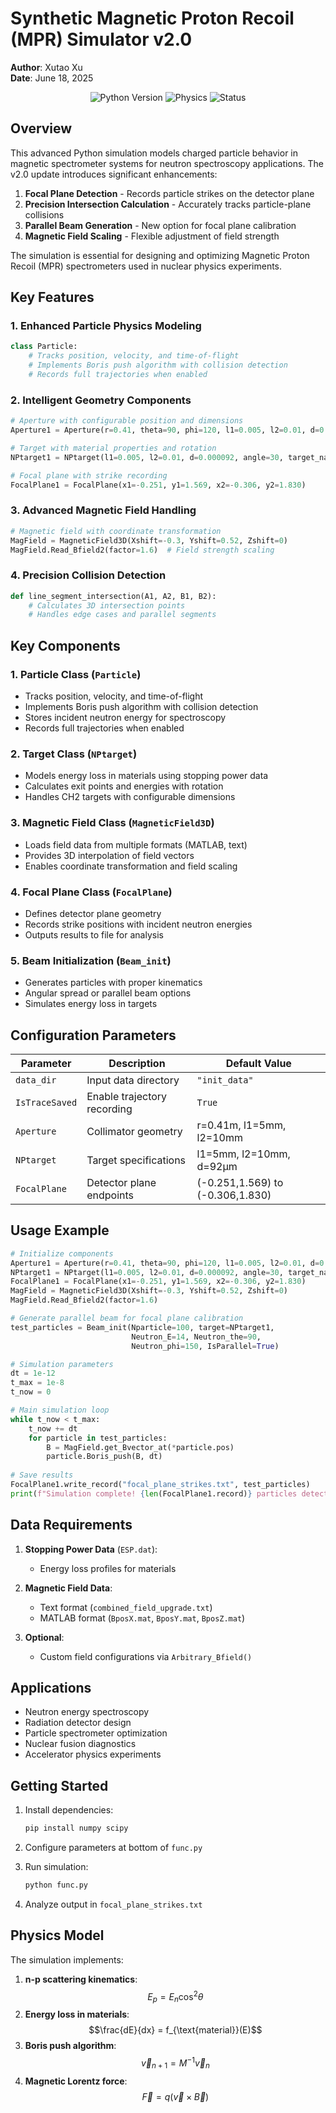 # Synthetic Magnetic Proton Recoil (MPR) Simulator v2.0

**Author**: Xutao Xu  
**Date**: June 18, 2025  

<div align="center">
  <img src="https://img.shields.io/badge/Python-3.8%2B-blue" alt="Python Version">
  <img src="https://img.shields.io/badge/Physics-Nuclear%20Spectroscopy-green" alt="Physics">
  <img src="https://img.shields.io/badge/Status-Active-brightgreen" alt="Status">
</div>

## Overview
This advanced Python simulation models charged particle behavior in magnetic spectrometer systems for neutron spectroscopy applications. The v2.0 update introduces significant enhancements:

1. **Focal Plane Detection** - Records particle strikes on the detector plane
2. **Precision Intersection Calculation** - Accurately tracks particle-plane collisions
3. **Parallel Beam Generation** - New option for focal plane calibration
4. **Magnetic Field Scaling** - Flexible adjustment of field strength

The simulation is essential for designing and optimizing Magnetic Proton Recoil (MPR) spectrometers used in nuclear physics experiments.

## Key Features

### 1. Enhanced Particle Physics Modeling
```python
class Particle:
    # Tracks position, velocity, and time-of-flight
    # Implements Boris push algorithm with collision detection
    # Records full trajectories when enabled
```

### 2. Intelligent Geometry Components
```python
# Aperture with configurable position and dimensions
Aperture1 = Aperture(r=0.41, theta=90, phi=120, l1=0.005, l2=0.01, d=0.05)

# Target with material properties and rotation
NPtarget1 = NPtarget(l1=0.005, l2=0.01, d=0.000092, angle=30, target_name="CH2")

# Focal plane with strike recording
FocalPlane1 = FocalPlane(x1=-0.251, y1=1.569, x2=-0.306, y2=1.830)
```

### 3. Advanced Magnetic Field Handling
```python
# Magnetic field with coordinate transformation
MagField = MagneticField3D(Xshift=-0.3, Yshift=0.52, Zshift=0)
MagField.Read_Bfield2(factor=1.6)  # Field strength scaling
```

### 4. Precision Collision Detection
```python
def line_segment_intersection(A1, A2, B1, B2):
    # Calculates 3D intersection points
    # Handles edge cases and parallel segments
```

## Key Components

### 1. Particle Class (`Particle`)
- Tracks position, velocity, and time-of-flight
- Implements Boris push algorithm with collision detection
- Stores incident neutron energy for spectroscopy
- Records full trajectories when enabled

### 2. Target Class (`NPtarget`)
- Models energy loss in materials using stopping power data
- Calculates exit points and energies with rotation
- Handles CH2 targets with configurable dimensions

### 3. Magnetic Field Class (`MagneticField3D`)
- Loads field data from multiple formats (MATLAB, text)
- Provides 3D interpolation of field vectors
- Enables coordinate transformation and field scaling

### 4. Focal Plane Class (`FocalPlane`)
- Defines detector plane geometry
- Records strike positions with incident neutron energies
- Outputs results to file for analysis

### 5. Beam Initialization (`Beam_init`)
- Generates particles with proper kinematics
- Angular spread or parallel beam options
- Simulates energy loss in targets

## Configuration Parameters
| Parameter | Description | Default Value |
|-----------|-------------|---------------|
| `data_dir` | Input data directory | `"init_data"` |
| `IsTraceSaved` | Enable trajectory recording | `True` |
| `Aperture` | Collimator geometry | r=0.41m, l1=5mm, l2=10mm |
| `NPtarget` | Target specifications | l1=5mm, l2=10mm, d=92μm |
| `FocalPlane` | Detector plane endpoints | (-0.251,1.569) to (-0.306,1.830) |

## Usage Example

```python
# Initialize components
Aperture1 = Aperture(r=0.41, theta=90, phi=120, l1=0.005, l2=0.01, d=0.05)
NPtarget1 = NPtarget(l1=0.005, l2=0.01, d=0.000092, angle=30, target_name="CH2")
FocalPlane1 = FocalPlane(x1=-0.251, y1=1.569, x2=-0.306, y2=1.830)
MagField = MagneticField3D(Xshift=-0.3, Yshift=0.52, Zshift=0)
MagField.Read_Bfield2(factor=1.6)

# Generate parallel beam for focal plane calibration
test_particles = Beam_init(Nparticle=100, target=NPtarget1, 
                           Neutron_E=14, Neutron_the=90, 
                           Neutron_phi=150, IsParallel=True)

# Simulation parameters
dt = 1e-12
t_max = 1e-8
t_now = 0

# Main simulation loop
while t_now < t_max:
    t_now += dt
    for particle in test_particles:
        B = MagField.get_Bvector_at(*particle.pos)
        particle.Boris_push(B, dt)
        
# Save results
FocalPlane1.write_record("focal_plane_strikes.txt", test_particles)
print(f"Simulation complete! {len(FocalPlane1.record)} particles detected.")
```

## Data Requirements
1. **Stopping Power Data** (`ESP.dat`):
   - Energy loss profiles for materials
   
2. **Magnetic Field Data**:
   - Text format (`combined_field_upgrade.txt`)
   - MATLAB format (`BposX.mat`, `BposY.mat`, `BposZ.mat`)
   
3. **Optional**:
   - Custom field configurations via `Arbitrary_Bfield()`

## Applications
- Neutron energy spectroscopy
- Radiation detector design
- Particle spectrometer optimization
- Nuclear fusion diagnostics
- Accelerator physics experiments

## Getting Started
1. Install dependencies:
   ```bash
   pip install numpy scipy
   ```

2. Configure parameters at bottom of `func.py`

3. Run simulation:
   ```bash
   python func.py
   ```

4. Analyze output in `focal_plane_strikes.txt`

## Physics Model
The simulation implements:
1. **n-p scattering kinematics**:
   $$E_p = E_n \cos^2\theta$$
2. **Energy loss in materials**:
   $$\frac{dE}{dx} = f_{\text{material}}(E)$$
3. **Boris push algorithm**:
   $$\vec{v}_{n+1} = M^{-1} \vec{v}_n$$
4. **Magnetic Lorentz force**:
   $$\vec{F} = q(\vec{v} \times \vec{B})$$
